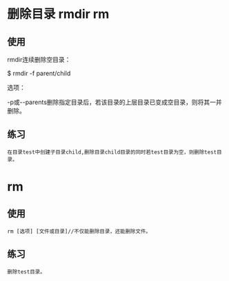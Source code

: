 # 删除目录 rmdir rm

## 使用

rmdir连续删除空目录：

  $ rmdir -f parent/child

选项：

  -p或--parents删除指定目录后，若该目录的上层目录已变成空目录，则将其一并删除。

## 练习

	在目录test中创建子目录child,删除目录child目录的同时若test目录为空，则删除test目录。

# rm

## 使用

    rm [选项] [文件或目录]//不仅能删除目录，还能删除文件。

## 练习

    删除test目录。
